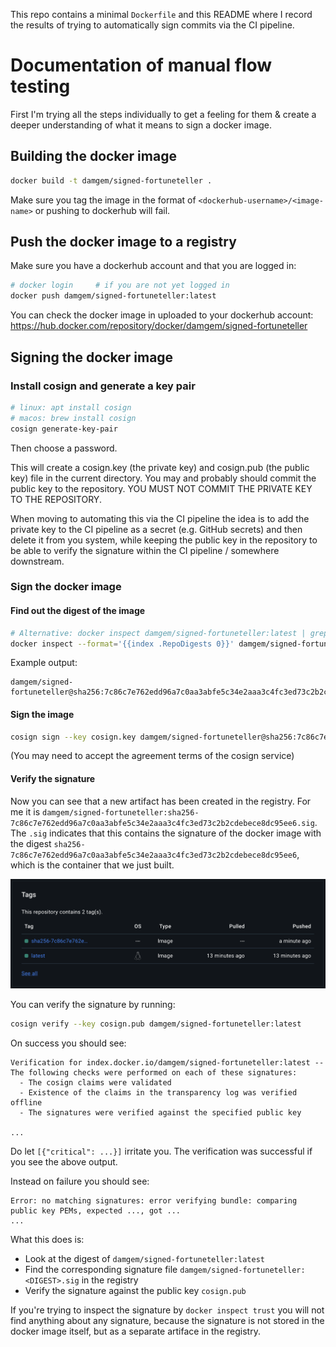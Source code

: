 This repo contains a minimal `Dockerfile` and this README where I record the results of trying to automatically sign commits via the CI pipeline.

# Documentation of manual flow testing

First I'm trying all the steps individually to get a feeling for them & create a deeper understanding of what it means to sign a docker image.

## Building the docker image

```bash
docker build -t damgem/signed-fortuneteller .
```

Make sure you tag the image in the format of `<dockerhub-username>/<image-name>` or pushing to dockerhub will fail.

## Push the docker image to a registry

Make sure you have a dockerhub account and that you are logged in:

```bash
# docker login     # if you are not yet logged in
docker push damgem/signed-fortuneteller:latest
```

You can check the docker image in uploaded to your dockerhub account: https://hub.docker.com/repository/docker/damgem/signed-fortuneteller

## Signing the docker image

### Install cosign and generate a key pair

```bash
# linux: apt install cosign
# macos: brew install cosign
cosign generate-key-pair
```

Then choose a password.

This will create a cosign.key (the private key) and cosign.pub (the public key) file in the current directory.
You may and probably should commit the public key to the repository.
YOU MUST NOT COMMIT THE PRIVATE KEY TO THE REPOSITORY.

When moving to automating this via the CI pipeline the idea is to add the private key to the CI pipeline as a secret (e.g. GitHub secrets) and then delete it from you system, while keeping the public key in the repository to be able to verify the signature within the CI pipeline / somewhere downstream.


### Sign the docker image

#### Find out the digest of the image

```bash
# Alternative: docker inspect damgem/signed-fortuneteller:latest | grep -i digest -A 1
docker inspect --format='{{index .RepoDigests 0}}' damgem/signed-fortuneteller:latest
```

Example output:
```
damgem/signed-fortuneteller@sha256:7c86c7e762edd96a7c0aa3abfe5c34e2aaa3c4fc3ed73c2b2cdebece8dc95ee6
```

#### Sign the image

```bash
cosign sign --key cosign.key damgem/signed-fortuneteller@sha256:7c86c7e762edd96a7c0aa3abfe5c34e2aaa3c4fc3ed73c2b2cdebece8dc95ee6
```

(You may need to accept the agreement terms of the cosign service)

#### Verify the signature

Now you can see that a new artifact has been created in the registry. For me it is `damgem/signed-fortuneteller:sha256-7c86c7e762edd96a7c0aa3abfe5c34e2aaa3c4fc3ed73c2b2cdebece8dc95ee6.sig`. The `.sig` indicates that this contains the signature of the docker image with the digest `sha256-7c86c7e762edd96a7c0aa3abfe5c34e2aaa3c4fc3ed73c2b2cdebece8dc95ee6`, which is the container that we just built.

![Screenshot of the hub.docker.com 'Tags' section showing a newly pushed tag](assets/hub.docker.com-tags.png)

You can verify the signature by running:

```bash
cosign verify --key cosign.pub damgem/signed-fortuneteller:latest
```

On success you should see:

```
Verification for index.docker.io/damgem/signed-fortuneteller:latest --
The following checks were performed on each of these signatures:
  - The cosign claims were validated
  - Existence of the claims in the transparency log was verified offline
  - The signatures were verified against the specified public key

...
```

Do let `[{"critical": ...}]` irritate you. The verification was successful if you see the above output.

Instead on failure you should see:

```
Error: no matching signatures: error verifying bundle: comparing public key PEMs, expected ..., got ...
...
```

What this does is:
 - Look at the digest of `damgem/signed-fortuneteller:latest`
 - Find the corresponding signature file `damgem/signed-fortuneteller:<DIGEST>.sig` in the registry
 - Verify the signature against the public key `cosign.pub`

If you're trying to inspect the signature by `docker inspect trust` you will not find anything about any signature, because the signature is not stored in the docker image itself, but as a separate artiface in the registry.

